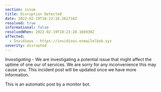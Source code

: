 ```yaml
---
section: issue
title: Disruption Detected
date: 2022-02-19T18:22:18.262716Z
resolved: true
informational: false
resolvedWhen: 2022-02-19T18:23:28.166938Z
affected:
  - Invidious - https://invidious.esmailelbob.xyz
severity: disrupted
---
```

*Investigating* - We are investigating a potential issue that might affect the uptime of one our of services. We are sorry for any inconvenience this may cause you. This incident post will be updated once we have more information.

This is an automatic post by a monitor bot.
        